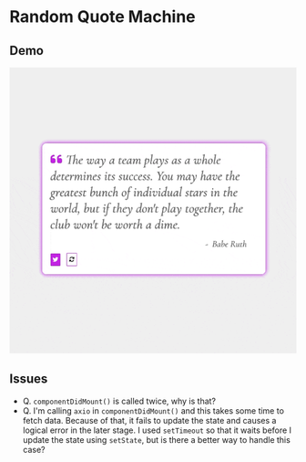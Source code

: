 # Random Quote Machine

## Demo
![Demo](./demo.gif)

## Issues
- Q. `componentDidMount()` is called twice, why is that?
- Q. I'm calling `axio` in `componentDidMount()` and this takes some time to fetch data. Because of that, it fails to update the state and causes a logical error in the later stage. I used `setTimeout` so that it waits before I update the state using `setState`, but is there a better way to handle this case?